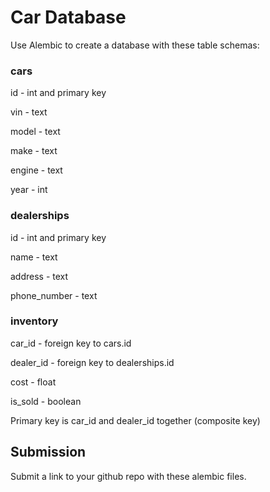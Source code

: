 # Car Database

Use Alembic to create a database with these table schemas:

### cars

id - int and primary key

vin - text

model - text

make - text

engine - text

year - int

### dealerships

id - int and primary key

name - text

address - text

phone_number - text

### inventory

car_id - foreign key to cars.id

dealer_id - foreign key to dealerships.id

cost - float

is_sold - boolean

Primary key is car_id and dealer_id together (composite key)

## Submission

Submit a link to your github repo with these alembic files.